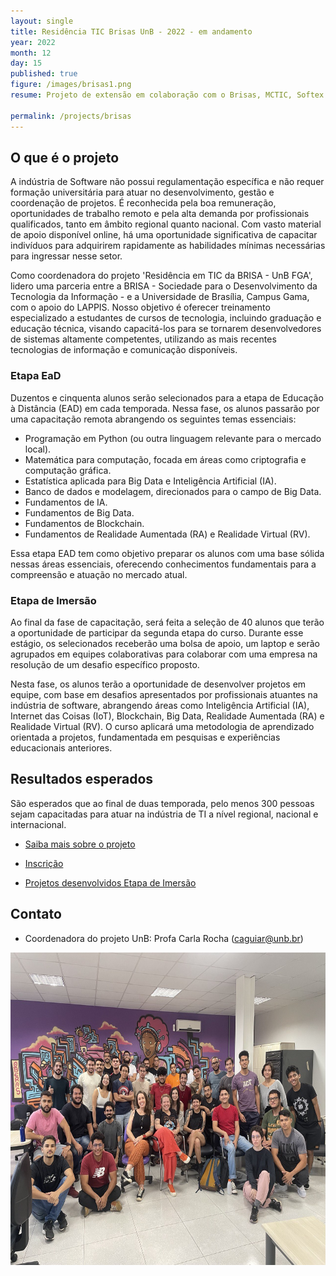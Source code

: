 ```yaml
---
layout: single
title: Residência TIC Brisas UnB - 2022 - em andamento
year: 2022
month: 12
day: 15
published: true
figure: /images/brisas1.png
resume: Projeto de extensão em colaboração com o Brisas, MCTIC, Softex e Universidade de Brasília (UnB). O objetivo desse projeto é capacitar mais de 400 pessoas para atuarem na indústria de TI. Curso EaD e 6 meses de projeto de imersão no laboratório LAPPIS com empresas.

permalink: /projects/brisas
---
```


## O que é o projeto

A indústria de Software não possui regulamentação específica e não requer formação universitária para atuar no desenvolvimento, gestão e coordenação de projetos. É reconhecida pela boa remuneração, oportunidades de trabalho remoto e pela alta demanda por profissionais qualificados, tanto em âmbito regional quanto nacional. Com vasto material de apoio disponível online, há uma oportunidade significativa de capacitar indivíduos para adquirirem rapidamente as habilidades mínimas necessárias para ingressar nesse setor.

Como coordenadora do projeto 'Residência em TIC da BRISA - UnB FGA', lidero uma parceria entre a BRISA - Sociedade para o Desenvolvimento da Tecnologia da Informação - e a Universidade de Brasília, Campus Gama, com o apoio do LAPPIS. Nosso objetivo é oferecer treinamento especializado a estudantes de cursos de tecnologia, incluindo graduação e educação técnica, visando capacitá-los para se tornarem desenvolvedores de sistemas altamente competentes, utilizando as mais recentes tecnologias de informação e comunicação disponíveis.


### Etapa EaD

Duzentos e cinquenta alunos serão selecionados para a etapa de Educação à Distância (EAD) em cada temporada. Nessa fase, os alunos passarão por uma capacitação remota abrangendo os seguintes temas essenciais:

- Programação em Python (ou outra linguagem relevante para o mercado local).
- Matemática para computação, focada em áreas como criptografia e computação gráfica.
- Estatística aplicada para Big Data e Inteligência Artificial (IA).
- Banco de dados e modelagem, direcionados para o campo de Big Data.
- Fundamentos de IA.
- Fundamentos de Big Data.
- Fundamentos de Blockchain.
- Fundamentos de Realidade Aumentada (RA) e Realidade Virtual (RV).

Essa etapa EAD tem como objetivo preparar os alunos com uma base sólida nessas áreas essenciais, oferecendo conhecimentos fundamentais para a compreensão e atuação no mercado atual.

### Etapa de Imersão

Ao final da fase de capacitação, será feita a seleção de 40 alunos que terão a oportunidade de participar da segunda etapa do curso. Durante esse estágio, os selecionados receberão uma bolsa de apoio, um laptop e serão agrupados em equipes colaborativas para colaborar com uma empresa na resolução de um desafio específico proposto.

Nesta fase, os alunos terão a oportunidade de desenvolver projetos em equipe, com base em desafios apresentados por profissionais atuantes na indústria de software, abrangendo áreas como Inteligência Artificial (IA), Internet das Coisas (IoT), Blockchain, Big Data, Realidade Aumentada (RA) e Realidade Virtual (RV). O curso aplicará uma metodologia de aprendizado orientada a projetos, fundamentada em pesquisas e experiências educacionais anteriores. 

## Resultados esperados

São esperados que ao final de duas temporada, pelo menos 300 pessoas sejam capacitadas para atuar na indústria de TI a nível regional, nacional e internacional.

- [Saiba mais sobre o projeto](https://softex.br/projeto-residencia-em-tic-da-brisa-unb-fga-e-lancado-em-brasilia/)

- [Inscrição](https://residenciaticbrisa.github.io/landing_page/)

- [Projetos desenvolvidos Etapa de Imersão](https://residenciaticbrisa.github.io/projetos_imersao/)

## Contato

- Coordenadora do projeto UnB: Profa Carla Rocha ([caguiar@unb.br](caguiar@unb.br))



<img src="/images/brisas.jpg" alt="Primeira Turma de imersão brisa" style="height: 500px;" />


